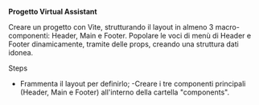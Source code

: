 **Progetto Virtual Assistant**

  Creare un progetto con Vite, strutturando il layout in almeno 3 macro-componenti: 
  Header, Main e Footer.
  Popolare le voci di menù di Header e Footer dinamicamente, tramite delle props, creando una struttura dati idonea.

Steps
- Frammenta il layout per definirlo;
-Creare i tre componenti principali (Header, Main e Footer) all'interno della cartella "components".